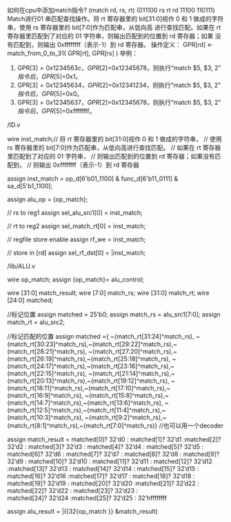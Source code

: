 如何在cpu中添加match指令?
(match rd, rs, rt)
(011100 rs rt rd 11100 110111)
Match进行01 串匹配查找操作。将 rt 寄存器里的 bit[31:0]视作 0 和 1 做成的字符串，使用 rs 寄存器里的 bit[7:0]作为匹配串，从低向高 进行查找匹配。如果在 rt 寄存器里匹配到了对应的 01 字符串，则输出匹配到的位置到 rd 寄存器；如果 没有匹配到，则输出 0xffffffff（表示-1）到 rd 寄存器。
操作定义： GPR[rd] ← match_from_0_to_31( GPR[rt], GPR[rs] )
举例：
1. GPR[$3]=0x1234563c，GPR[$2]=0x12345678，则执行“match $5, $3, $2”指令后，GPR[$5]=0x1。
2. GPR[$3]=0x12345634，GPR[$2]=0x12341234，则执行“match $5, $3, $2”指令后，GPR[$5]=0x0。
3. GPR[$3]=0x12345637，GPR[$2]=0x12345678，则执行“match $5, $3, $2”指令后，GPR[$5]=0xffffffff。



/ID.v

wire inst_match;// 将 rt 寄存器里的 bit[31:0]视作 0 和 1 做成的字符串，
                // 使用 rs 寄存器里的 bit[7:0]作为匹配串，从低向高进行查找匹配。
                // 如果在 rt 寄存器里匹配到了对应的 01 字符串，
                // 则输出匹配到的位置到 rd 寄存器；如果没有匹配到，
                // 则输出 0xffffffff（表示-1）到 rd 寄存器

assign inst_match   = op_d[6'b01_1100] & func_d[6'b11_0111] &  sa_d[5'b1_1100];

assign alu_op = {op_match};

// rs to reg1
assign sel_alu_src1[0] = inst_match;

// rt to reg2
assign sel_match_rt[0] = inst_match;

// regfile store enable
assign rf_we = inst_match;

// store in [rd]
assign sel_rf_dst[0] = |inst_match;



/lib/ALU.v

wire op_match;
assign {op_match}= alu_control;

wire [31:0] match_result;
wire [7:0] match_rs;
wire [31:0] match_rt;
wire [24:0] matched;

//标记位置
assign matched = 25’b0;
assign match_rs = alu_src1[7:0];
assign match_rt = alu_src2;

//标记匹配的位置
assign matched ={
~(match_rt[31:24]^match_rs),
~(match_rt[30:23]^match_rs),~(match_rt[29:22]^match_rs),~(match_rt[28:21]^match_rs),
~(match_rt[27:20]^match_rs),~(match_rt[26:19]^match_rs),~(match_rt[25:18]^match_rs),
~(match_rt[24:17]^match_rs),~(match_rt[23:16]^match_rs),~(match_rt[22:15]^match_rs),
~(match_rt[21:14]^match_rs),~(match_rt[20:13]^match_rs),~(match_rt[19:12]^match_rs),
~(match_rt[18:11]^match_rs),~(match_rt[17:10]^match_rs),~(match_rt[16:9]^match_rs),
~(match_rt[15:8]^match_rs),~(match_rt[14:7]^match_rs),~(match_rt[13:6]^match_rs),
~(match_rt[12:5]^match_rs),~(match_rt[11:4]^match_rs),~(match_rt[10:3]^match_rs),
~(match_rt[9:2]^match_rs),~(match_rt[8:1]^match_rs),~(match_rt[7:0]^match_rs)} 
//也可以用一个decoder

assign match_result = 
matched[0]? 32’d0 : matched[1]? 32’d1 :matched[2]? 32’d2 : matched[3]? 32’d3 : 
matched[4]? 32’d4 : matched[5]? 32’d5 : matched[6]? 32’d6 : matched[7]? 32’d7 : 
matched[8]? 32’d8 : matched[9]? 32’d9 : matched[10]? 32’d10 : matched[11]? 32’d11 : 
matched[12]? 32’d12 :matched[13]? 32’d13 : matched[14]? 32’d14 : matched[15]? 32’d15 : 
matched[16]? 32’d16 :matched[17]? 32’d17 : matched[18]? 32’d18 : matched[19]? 32’d19 : 
matched[20]? 32’d20 :matched[21]? 32’d22 : matched[22]? 32’d22 : matched[23]? 32’d23 :  
matched[24]? 32’d24 :matched[25]? 32’d25 : 
32’hffffffff

assign alu_result = |({32{op_match         }} &match_result)